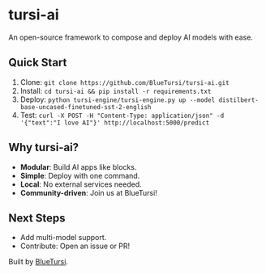 # tursi-ai
An open-source framework to compose and deploy AI models with ease.

## Quick Start
1. Clone: `git clone https://github.com/BlueTursi/tursi-ai.git`
2. Install: `cd tursi-ai && pip install -r requirements.txt`
3. Deploy: `python tursi-engine/tursi-engine.py up --model distilbert-base-uncased-finetuned-sst-2-english`
4. Test: `curl -X POST -H "Content-Type: application/json" -d '{"text":"I love AI"}' http://localhost:5000/predict`

## Why tursi-ai?
- **Modular**: Build AI apps like blocks.
- **Simple**: Deploy with one command.
- **Local**: No external services needed.
- **Community-driven**: Join us at BlueTursi!

## Next Steps
- Add multi-model support.
- Contribute: Open an issue or PR!

Built by [BlueTursi](https://bluetursi.com).
